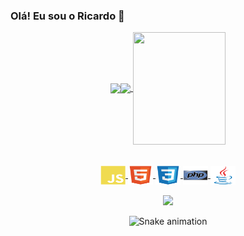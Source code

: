 
### Olá! Eu sou o Ricardo 🤖
<div align="center">
  <a href="https://github.com/meugit204">
  <img height="180em"   align="center" src="https://github-readme-stats.vercel.app/api?username=meugit204&show_icons=true&theme=react&include_all_commits=true&count_private=true"/><img height="180em"  align="center" src="https://github-readme-stats.vercel.app/api/top-langs/?username=meugit204&layout=compact&langs_count=7&theme=react" />

  <img align="center" width="148" height="180" src="https://media1.tenor.com/images/68e8337fb4eb7e40645d832c64762a8b/tenor.gif?itemid=19443613">
</div>
 <br>
<div  align="center"> 
  <div style="display: inline_block"><br>
  <img align="center" alt="Rafa-Js" height="30" width="40" src="https://raw.githubusercontent.com/devicons/devicon/master/icons/javascript/javascript-plain.svg">
  <img align="center" alt="HTML" height="30" width="40" src="https://raw.githubusercontent.com/devicons/devicon/master/icons/html5/html5-original.svg">
  <img align="center" alt="CSS" height="30" width="40" src="https://raw.githubusercontent.com/devicons/devicon/master/icons/css3/css3-original.svg">
  
  <img align="center" alt="PHP" height="30" width="40" src="https://raw.githubusercontent.com/devicons/devicon/master/icons/php/php-original.svg">
  <img align="center" alt="java" height="30" width="40" src="https://raw.githubusercontent.com/devicons/devicon/master/icons/java/java-original.svg">     
</div>
  <br>
  <a href="https://www.linkedin.com/in/ricardo-vieira-penha/" target="_blank"><img src="https://img.shields.io/badge/-LinkedIn-%230077B5?style=for-the-badge&logo=linkedin&logoColor=white" target="_blank"></a> 
  
  ![Snake animation](https://github.com/meugit204/meugit204/blob/output/github-contribution-grid-snake.svg)
  
</div>

